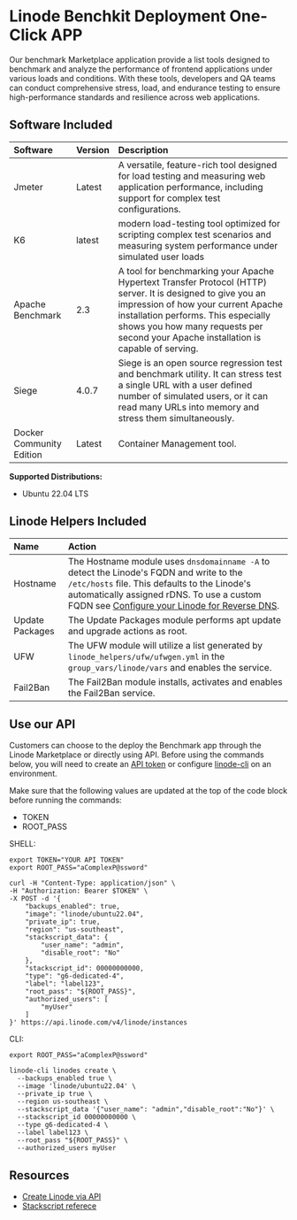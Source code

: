 # Linode Benchkit Deployment One-Click APP

Our benchmark Marketplace application provide a list tools designed to benchmark and analyze the performance of frontend applications under various loads and conditions. With these tools, developers and QA teams can conduct comprehensive stress, load, and endurance testing to ensure high-performance standards and resilience across web applications.

## Software Included

| Software  | Version   | Description   |
| :---      | :----     | :---          |
| Jmeter    | Latest    | A versatile, feature-rich tool designed for load testing and measuring web application performance, including support for complex test configurations. |
| K6    | latest    |  modern load-testing tool optimized for scripting complex test scenarios and measuring system performance under simulated user loads |
| Apache Benchmark    | 2.3    | A tool for benchmarking your Apache Hypertext Transfer Protocol (HTTP) server. It is designed to give you an impression of how your current Apache installation performs. This especially shows you how many requests per second your Apache installation is capable of serving. |
| Siege    | 4.0.7    | Siege is an open source regression test and benchmark utility. It can stress test a single URL with a user defined number of simulated users, or it can read many URLs into memory and stress them simultaneously. |
| Docker Community Edition    | Latest    | Container Management tool. |

**Supported Distributions:**

- Ubuntu 22.04 LTS

## Linode Helpers Included

| Name  | Action  |
| :---  | :---    |
| Hostname   | The Hostname module uses `dnsdomainname -A` to detect the Linode's FQDN and write to the `/etc/hosts` file. This defaults to the Linode's automatically assigned rDNS. To use a custom FQDN see [Configure your Linode for Reverse DNS](https://www.linode.com/docs/guides/configure-your-linode-for-reverse-dns/).  |
| Update Packages   | The Update Packages module performs apt update and upgrade actions as root.  |
| UFW   | The UFW module will utilize a list generated by `linode_helpers/ufw/ufwgen.yml` in the `group_vars/linode/vars` and enables the service.  |
| Fail2Ban   | The Fail2Ban module installs, activates and enables the Fail2Ban service.  |

## Use our API

Customers can choose to the deploy the Benchmark app through the Linode Marketplace or directly using API. Before using the commands below, you will need to create an [API token](https://www.linode.com/docs/products/tools/linode-api/get-started/#create-an-api-token) or configure [linode-cli](https://www.linode.com/products/cli/) on an environment.

Make sure that the following values are updated at the top of the code block before running the commands:
- TOKEN
- ROOT_PASS

SHELL:
```
export TOKEN="YOUR API TOKEN"
export ROOT_PASS="aComplexP@ssword"

curl -H "Content-Type: application/json" \
-H "Authorization: Bearer $TOKEN" \
-X POST -d '{
    "backups_enabled": true,
    "image": "linode/ubuntu22.04",
    "private_ip": true,
    "region": "us-southeast",
    "stackscript_data": {
        "user_name": "admin",
        "disable_root": "No"
    },
    "stackscript_id": 00000000000,
    "type": "g6-dedicated-4",
    "label": "label123",
    "root_pass": "${ROOT_PASS}",
    "authorized_users": [
        "myUser"
    ]
}' https://api.linode.com/v4/linode/instances
```

CLI:
```
export ROOT_PASS="aComplexP@ssword"

linode-cli linodes create \
  --backups_enabled true \
  --image 'linode/ubuntu22.04' \
  --private_ip true \
  --region us-southeast \
  --stackscript_data '{"user_name": "admin","disable_root":"No"}' \
  --stackscript_id 00000000000 \
  --type g6-dedicated-4 \
  --label label123 \
  --root_pass "${ROOT_PASS}" \
  --authorized_users myUser
```

## Resources

- [Create Linode via API](https://www.linode.com/docs/api/linode-instances/#linode-create)
- [Stackscript referece](https://www.linode.com/docs/guides/writing-scripts-for-use-with-linode-stackscripts-a-tutorial/#user-defined-fields-udfs)

